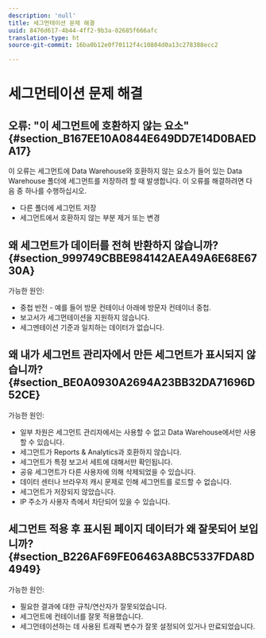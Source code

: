 ```yaml
---
description: 'null'
title: 세그먼테이션 문제 해결
uuid: 8476d617-4b44-4ff2-9b3a-02685f666afc
translation-type: ht
source-git-commit: 16ba0b12e0f70112f4c10804d0a13c278388ecc2

---
```



# 세그먼테이션 문제 해결

## 오류: &quot;이 세그먼트에 호환하지 않는 요소&quot; {#section_B167EE10A0844E649DD7E14D0BAEDA17}

이 오류는 세그먼트에 Data Warehouse와 호환하지 않는 요소가 들어 있는 Data Warehouse 폴더에 세그먼트를 저장하려 할 때 발생합니다. 이 오류를 해결하려면 다음 중 하나를 수행하십시오.

* 다른 폴더에 세그먼트 저장
* 세그먼트에서 호환하지 않는 부분 제거 또는 변경

## 왜 세그먼트가 데이터를 전혀 반환하지 않습니까? {#section_999749CBBE984142AEA49A6E68E6730A}

가능한 원인:

* 중첩 반전 - 예를 들어 방문 컨테이너 아래에 방문자 컨테이너 중첩.
* 보고서가 세그먼테이션을 지원하지 않습니다.
* 세그멘테이션 기준과 일치하는 데이터가 없습니다.

## 왜 내가 세그먼트 관리자에서 만든 세그먼트가 표시되지 않습니까? {#section_BE0A0930A2694A23BB32DA71696D52CE}

가능한 원인:

* 일부 차원은 세그먼트 관리자에서는 사용할 수 없고 Data Warehouse에서만 사용할 수 있습니다.
* 세그먼트가 Reports &amp; Analytics과 호환하지 않습니다.
* 세그먼트가 특정 보고서 세트에 대해서만 확인됩니다.
* 공유 세그먼트가 다른 사용자에 의해 삭제되었을 수 있습니다.
* 데이터 센터나 브라우저 캐시 문제로 인해 세그먼트를 로드할 수 없습니다.
* 세그먼트가 저장되지 않았습니다.
* IP 주소가 사용자 측에서 차단되어 있을 수 있습니다.

## 세그먼트 적용 후 표시된 페이지 데이터가 왜 잘못되어 보입니까? {#section_B226AF69FE06463A8BC5337FDA8D4949}

가능한 원인:

* 필요한 결과에 대한 규칙/연산자가 잘못되었습니다.
* 세그먼트에 컨테이너를 잘못 적용했습니다.
* 세그먼테이션하는 데 사용된 트래픽 변수가 잘못 설정되어 있거나 만료되었습니다.

